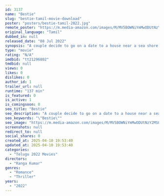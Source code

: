 ```yaml
---
id: 3137
name: "Bestie"
slug: "bestie-tamil-movie-download"
poster: "posters/bestie-tamil-2022.jpg"
remote_poster: "https://m.media-amazon.com/images/M/MV5BOWNiYmMwODUtNzY2MS00ZDRiLWJmMjYtYmJkZWIzNDc3YjIyXkEyXkFqcGc@._V1_SX300.jpg"
original_language: "Tamil"
dubbed_in: null
released_date: "08 Jul 2022"
synopsis: "A couple decide to go on a date to a house near a sea shore. But mysterious things begin to happen there"
type: "movie"
rating: "N/A"
imdbid: "tt21296802"
tmdbid: null
views: 0
likes: 0
dislikes: 0
author_id: 1
trailer_url: null
runtime: "137 min"
is_featured: 0
is_active: 1
is_comingsoon: 0
seo_title: "Bestie"
seo_description: "A couple decide to go on a date to a house near a sea shore. But mysterious things begin to happen there"
seo_keywords: "\"Bestie\""
seo_image: "https://m.media-amazon.com/images/M/MV5BOWNiYmMwODUtNzY2MS00ZDRiLWJmMjYtYmJkZWIzNDc3YjIyXkEyXkFqcGc@._V1_SX300.jpg"
screenshots: null
redirect_to: null
social_shares: 0
created_at: 2025-04-10 19:53:40
updated_at: 2025-04-10 19:53:40
categories:
  - "Telugu 2022 Movies"
directors:
  - "Ranga Kumar"
genres:
  - "Romance"
  - "Thriller"
years:
  - "2022"
---
```

